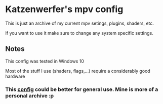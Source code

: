 # Katzenwerfer's mpv config

This is just an archive of my current mpv setings, plugins, shaders, etc.

If you want to use it make sure to change any system specific settings.

## Notes

This config was tested in Windows 10

Most of the stuff I use (shaders, flags,...) require a considerably good hardware

### This [config](https://github.com/Tsubajashi/mpv-settings) could be better for general use. Mine is more of a personal archive :p
